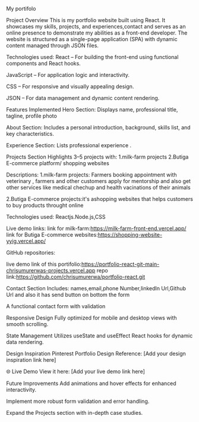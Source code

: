  My portifolo


 Project Overview
This is my  portfolio website built using React. It showcases my skills, projects, and experiences,contact and serves as an online presence to demonstrate my abilities as a front-end developer. The website is structured as a single-page application (SPA) with dynamic content managed through JSON files.

Technologies used:
React – For building the front-end using functional components and React hooks.

JavaScript – For application logic and interactivity.

CSS – For responsive and visually appealing design.

JSON – For data management and dynamic content rendering.

 Features Implemented
  Hero Section:
Displays name, professional title, tagline, profile photo

 About Section:
Includes a personal introduction, background, skills list, and key characteristics.

 Experience Section:
Lists professional experience .

 Projects Section
Highlights 3–5 projects with:
1.milk-farm projects
2.Butiga E-commerce platform/ shopping websites

Descriptions:
1.milk-farm projects: Farmers booking appointment with veterinary , farmers and other customers apply for mentorship and also get other services like  medical chechup and health vacinations of their animals

2.Butiga E-commerce projects:it's ashopping websites  that helps customers to buy products throught online


Technologies used:
Reactjs.Node.js,CSS

Live demo links:
link for milk-farm:https://milk-farm-front-end.vercel.app/
link for Butiga E-commerce websites:https://shopping-website-yyig.vercel.app/

GitHub repositories:

live demo link of this portifolio:https://portfolio-react-git-main-chrisumurerwas-projects.vercel.app
repo link:https://github.com/chrisumurerwa/portfolio-react.git


 Contact Section
Includes: names,email,phone Number,linkedIn Url,Github Url and also it has send button on bottom the form

A functional contact form with validation



 Responsive Design
Fully optimized for mobile and desktop views with smooth scrolling.

 State Management
Utilizes useState and useEffect React hooks for dynamic data rendering.

 Design Inspiration
Pinterest Portfolio Design Reference: [Add your design inspiration link here]

🌐 Live Demo
View it here: [Add your live demo link here]

 Future Improvements
Add animations and hover effects for enhanced interactivity.

Implement more robust form validation and error handling.

Expand the Projects section with in-depth case studies.


